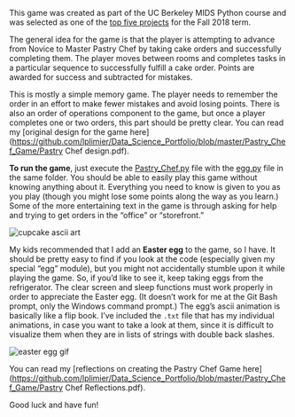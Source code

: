 This game was created as part of the UC Berkeley MIDS Python course and was selected as one of the [top five projects](https://github.com/UCB-INFO-PYTHON/MIDS_python_showcase) for the Fall 2018 term. 

The general idea for the game is that the player is attempting to advance from Novice to Master Pastry Chef by taking cake orders and successfully completing them. The player moves between rooms and completes tasks in a particular sequence to successfully fulfill a cake order. Points are awarded for success and subtracted for mistakes.

This is mostly a simple memory game. The player needs to remember the order in an effort to make fewer mistakes and avoid losing points. There is also an order of operations component to the game, but once a player completes one or two orders, this part should be pretty clear. You can read my [original design for the game here](https://github.com/lplimier/Data_Science_Portfolio/blob/master/Pastry_Chef_Game/Pastry Chef design.pdf).

**To run the game**, just execute the [Pastry_Chef.py](https://github.com/lplimier/Data_Science_Portfolio/blob/master/Pastry_Chef_Game/Pastry_Chef.py) file with the [egg.py](https://github.com/lplimier/Data_Science_Portfolio/blob/master/Pastry_Chef_Game/egg.py) file in the same folder. You should be able to easily play this game without knowing anything about it. Everything you need to know is given to you as you play (though you might lose some points along the way as you learn.) Some of the more entertaining text in the game is through asking for help and trying to get orders in the “office” or “storefront.” 

![cupcake ascii art](https://github.com/lplimier/Data_Science_Portfolio/blob/master/Images/cupcake-ascii-art.png)

My kids recommended that I add an **Easter egg** to the game, so I have. It should be pretty easy to find if you look at the code (especially given my special “egg” module), but you might not accidentally stumble upon it while playing the game. So, if you’d like to see it, keep taking eggs from the refrigerator. The clear screen and sleep functions must work properly in order to appreciate the Easter egg. (It doesn’t work for me at the Git Bash prompt, only the Windows command prompt.) The egg’s ascii animation is basically like a flip book. I’ve included the `.txt` file that has my individual animations, in case you want to take a look at them, since it is difficult to visualize them when they are in lists of strings with double back slashes.

![easter egg gif](https://github.com/lplimier/Data_Science_Portfolio/blob/master/Images/EasterEgg.gif)

You can read my [reflections on creating the Pastry Chef Game here](https://github.com/lplimier/Data_Science_Portfolio/blob/master/Pastry_Chef_Game/Pastry Chef Reflections.pdf).

Good luck and have fun!
